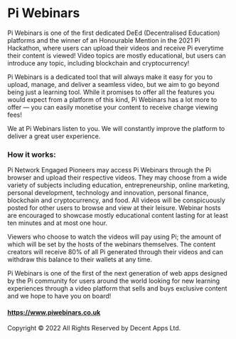 # Pi Webinars

Pi Webinars is one of the first dedicated DeEd (Decentralised Education) platforms and the winner of an Honourable Mention in the 2021 Pi Hackathon, where users can upload their videos and receive Pi everytime their content is viewed! Video topics are mostly educational, but users can introduce any topic, including blockchain and cryptocurrency!

Pi Webinars is a dedicated tool that will always make it easy for you to upload, manage, and deliver a seamless video, but we aim to go beyond being just a learning tool. While it promises to offer all the features you would expect from a platform of this kind, Pi Webinars has a lot more to offer — you can easily monetise your content to receive charge viewing fees!

We at Pi Webinars listen to you. We will constantly improve the platform to deliver a great user experience.

### How it works:

Pi Network Engaged Pioneers may access Pi Webinars through the Pi browser and upload their respective videos. They may choose from a wide variety of subjects including education, entrepreneurship, online marketing, personal development, technology and innovation, personal finance, blockchain and cryptocurrency, and food. All videos will be conspicuously posted for other users to browse and view at their leisure. Webinar hosts are encouraged to showcase mostly educational content lasting for at least ten minutes and at most one hour.

Viewers who choose to watch the videos will pay using Pi; the amount of which will be set by the hosts of the webinars themselves. The content creators will receive 80% of all Pi generated through their videos and can withdraw this balance to their wallets at any time.

Pi Webinars is one of the first of the next generation of web apps designed by the Pi community for users around the world looking for new learning experiences through a video platform that sells and buys exclusive content and we hope to have you on board!


#### https://www.piwebinars.co.uk


Copyright © 2022 All Rights Reserved by Decent Apps Ltd.
